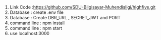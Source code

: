 
1. Link Code :https://github.com/SDU-Bilgisayar-Muhendisligi/highfive.git
2. Database  :  create .env file
3. Database  :   Create  DBR_URL , SECRET_JWT and PORT
4. command line : npm install
5. command line : npm start
6. use localhost:3000


